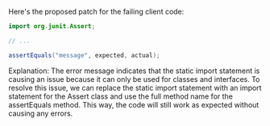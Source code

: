 Here's the proposed patch for the failing client code:
```java
import org.junit.Assert;

// ...

assertEquals("message", expected, actual);
```
Explanation:
The error message indicates that the static import statement is causing an issue because it can only be used for classes and interfaces. To resolve this issue, we can replace the static import statement with an import statement for the Assert class and use the full method name for the assertEquals method. This way, the code will still work as expected without causing any errors.